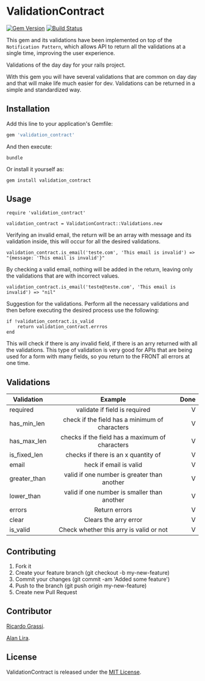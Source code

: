# ValidationContract
[![Gem Version](https://badge.fury.io/rb/validation_contract.svg)](https://rubygems.org/gems/validation_contract)
[![Build Status](https://app.codeship.com/projects/97a495a0-8bf9-0135-191d-3e39845176c6/status?branch=master)](https://app.codeship.com/projects/97a495a0-8bf9-0135-191d-3e39845176c6/status?branch=master)

This gem and its validations have been implemented on top of the ```Notification Pattern```, which allows API to return all the validations at a single time, improving the user experience.

Validations of the day day for your rails project.

With this gem you will have several validations that are common on day day and that will make life much easier for dev. Validations can be returned in a simple and standardized way.

## Installation

Add this line to your application's Gemfile:

```ruby
gem 'validation_contract'
```

And then execute:

    bundle

Or install it yourself as:

    gem install validation_contract

## Usage

    require 'validation_contract'

    validation_contract = ValidationContract::Validations.new

Verifying an invalid email, the return will be an array with message and its validation inside, this will occur for all the desired validations.

    validation_contract.is_email('teste.com', 'This email is invalid') => "{message: 'This email is invalid'}"

By checking a valid email, nothing will be added in the return, leaving only the validations that are with incorrect values.

    validation_contract.is_email('teste@teste.com', 'This email is invalid') => "nil"

Suggestion for the validations. Perform all the necessary validations and then before executing the desired process use the following:

    if !validation_contract.is_valid
        return validation_contract.errros
    end

This will check if there is any invalid field, if there is an arry returned with all the validations. This type of validation is very good for APIs that are being used for a form with many fields, so you return to the FRONT all errors at one time.

## Validations

| Validation      | Example                                             | Done  |
| -------------   |:---------------------------------------------------:| -----:|
| required        | validate if field is required                       |   V   |
| has_min_len     | check if the field has a minimum of characters      |   V   |
| has_max_len     | checks if the field has a maximum of characters     |   V   |
| is_fixed_len    | checks if there is an x quantity of                 |   V   |
| email           | heck if email is valid                              |   V   |
| greater_than    | valid if one number is greater than another         |   V   |
| lower_than      | valid if one number is smaller than another         |   V   |
| errors          | Return errors                                       |   V   |
| clear           | Clears the arry error                               |   V   |
| is_valid        | Check whether this arry is valid or not             |   V   |

## Contributing

1. Fork it
2. Create your feature branch (git checkout -b my-new-feature)
3. Commit your changes (git commit -am 'Added some feature')
4. Push to the branch (git push origin my-new-feature)
5. Create new Pull Request

## Contributor

[Ricardo Grassi](https://github.com/grassiricardo).

[Alan Lira](https://github.com/lira92).

## License

ValidationContract is released under the [MIT License](http://www.opensource.org/licenses/MIT).
